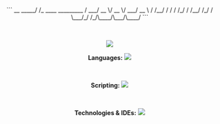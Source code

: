 
<p align="center">
```
        __                   
  _____/ /_  ____  _________ 
 / ___/ __ \/ __ \/ ___/ __ \
/ /__/ / / / /_/ / /__/ /_/ /
\___/_/ /_/\____/\___/\____/ 
```
</p>
<br>


<p align="center">
  <img src="https://github-readme-stats.vercel.app/api?username=ChocolateAdventurouz&theme=transparent" />
</p>

<p align="center">
    <b>Languages:</b>
    <img src="https://skillicons.dev/icons?i=c,cs,python" />
</p>
<br>
<p align="center">
    <b>Scripting:</b>
    <img src="https://skillicons.dev/icons?i=bash" />
</p>
<br>
<p align="center">
    <b>Technologies & IDEs:</b>
    <img src="https://skillicons.dev/icons?i=dotnet,git,visualstudio, linux, md" />
</p>

<br>

<br>
